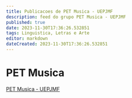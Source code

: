 ```yaml
---
title: Publicacoes de PET Musica - UEPJMF
description: feed do grupo PET Musica - UEPJMF
published: true
date: 2023-11-30T17:36:26.532851
tags: Linguistica, Letras e Arte
editor: markdown
dateCreated: 2023-11-30T17:36:26.532851
---
```


# PET Musica
[PET Musica - UEPJMF](/grupo/221PETMusicaUEPJMF.md)